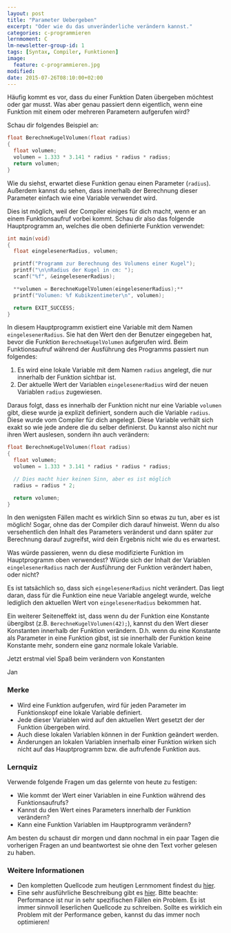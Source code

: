 ```yaml
---
layout: post
title: "Parameter Uebergeben"
excerpt: "Oder wie du das unveränderliche verändern kannst."
categories: c-programmieren
lernmoment: C
lm-newsletter-group-id: 1
tags: [Syntax, Compiler, Funktionen]
image:
  feature: c-programmieren.jpg
modified:
date: 2015-07-26T08:10:00+02:00
---
```


Häufig kommt es vor, dass du einer Funktion Daten übergeben möchtest oder gar musst. Was aber genau passiert denn eigentlich, wenn eine Funktion mit einem oder mehreren Parametern aufgerufen wird?

Schau dir folgendes Beispiel an:

```c
float BerechneKugelVolumen(float radius)
{
  float volumen;
  volumen = 1.333 * 3.141 * radius * radius * radius;
  return volumen;
}

```

Wie du siehst, erwartet diese Funktion genau einen Parameter (`radius`). Außerdem kannst du sehen, dass innerhalb der Berechnung dieser Parameter einfach wie eine Variable verwendet wird.

Dies ist möglich, weil der Compiler einiges für dich macht, wenn er an einem Funktionsaufruf vorbei kommt. Schau dir also das folgende Hauptprogramm an, welches die oben definierte Funktion verwendet:

```c
int main(void)
{ 
  float eingelesenerRadius, volumen;

  printf("Programm zur Berechnung des Volumens einer Kugel");
  printf("\n\nRadius der Kugel in cm: ");
  scanf("%f", &eingelesenerRadius);

  **volumen = BerechneKugelVolumen(eingelesenerRadius);**
  printf("Volumen: %f Kubikzentimeter\n", volumen);

  return EXIT_SUCCESS;
}
```

In diesem Hauptprogramm existiert eine Variable mit dem Namen `eingelesenerRadius`. Sie hat den Wert den der Benutzer eingegeben hat, bevor die Funktion `BerechneKugelVolumen` aufgerufen wird. Beim Funktionsaufruf während der Ausführung des Programms passiert nun folgendes:

1.	Es wird eine lokale Variable mit dem Namen `radius` angelegt, die nur innerhalb der Funktion sichtbar ist.
2.	Der aktuelle Wert der Variablen `eingelesenerRadius` wird der neuen Variablen `radius` zugewiesen.

Daraus folgt, dass es innerhalb der Funktion nicht nur eine Variable `volumen` gibt, diese wurde ja explizit definiert, sondern auch die Variable `radius`. Diese wurde vom Compiler für dich angelegt. Diese Variable verhält sich exakt so wie jede andere die du selber definierst. Du kannst also nicht nur ihren Wert auslesen, sondern ihn auch verändern:

```c
float BerechneKugelVolumen(float radius)
{
  float volumen;
  volumen = 1.333 * 3.141 * radius * radius * radius;

  // Dies macht hier keinen Sinn, aber es ist möglich
  radius = radius * 2;

  return volumen;
}

```

In den wenigsten Fällen macht es wirklich Sinn so etwas zu tun, aber es ist möglich! Sogar, ohne das der Compiler dich darauf hinweist. Wenn du also versehentlich den Inhalt des Parameters veränderst und dann später zur Berechnung darauf zugreifst, wird dein Ergebnis nicht wie du es erwartest.

Was würde passieren, wenn du diese modifizierte Funktion im Hauptprogramm oben verwendest? Würde sich der Inhalt der Variablen `eingelesenerRadius` nach der Ausführung der Funktion verändert haben, oder nicht?

Es ist tatsächlich so, dass sich `eingelesenerRadius` nicht verändert. Das liegt daran, dass für die Funktion eine neue Variable angelegt wurde, welche lediglich den aktuellen Wert von `eingelesenerRadius` bekommen hat.

Ein weiterer Seiteneffekt ist, dass wenn du der Funktion eine Konstante übergibst (z.B. `BerechneKugelVolumen(42);`), kannst du den Wert dieser Konstanten innerhalb der Funktion verändern. D.h. wenn du eine Konstante als Parameter in eine Funktion gibst, ist sie innerhalb der Funktion keine Konstante mehr, sondern eine ganz normale lokale Variable.

Jetzt erstmal viel Spaß beim verändern von Konstanten

Jan


### Merke

-	Wird eine Funktion aufgerufen, wird für jeden Parameter im Funktionskopf eine lokale Variable definiert.
-	Jede dieser Variablen wird auf den aktuellen Wert gesetzt der der Funktion übergeben wird.
-	Auch diese lokalen Variablen können in der Funktion geändert werden.
-	Änderungen an lokalen Variablen innerhalb einer Funktion wirken sich nicht auf das Hauptprogramm bzw. die aufrufende Funktion aus.

### Lernquiz

Verwende folgende Fragen um das gelernte von heute zu festigen:

-	Wie kommt der Wert einer Variablen in eine Funktion während des Funktionsaufrufs?
-	Kannst du den Wert eines Parameters innerhalb der Funktion verändern?
-	Kann eine Funktion Variablen im Hauptprogramm verändern?

Am besten du schaust dir morgen und dann nochmal in ein paar Tagen die vorherigen Fragen an und beantwortest sie ohne den Text vorher gelesen zu haben.

### Weitere Informationen

-	Den kompletten Quellcode zum heutigen Lernmoment findest du [hier](https://github.com/LernMoment/c/tree/master/ParameterUebergeben).
-	Eine sehr ausführliche Beschreibung gibt es [hier](http://jag2000.de/c++/index.php?id=files/kapE/kap0500&pid=kap0520). Bitte beachte: Performance ist nur in sehr spezifischen Fällen ein Problem. Es ist immer sinnvoll leserlichen Quellcode zu schreiben. Sollte es wirklich ein Problem mit der Performance geben, kannst du das immer noch optimieren!
